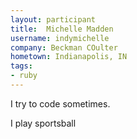 ```yaml
---
layout: participant
title:  Michelle Madden
username: indymichelle
company: Beckman COulter
hometown: Indianapolis, IN
tags:
- ruby
---
```


<!-- Tell us a little about yourself. -->

I try to code sometimes.

<!-- Tell us something interesting. -->

I play sportsball


